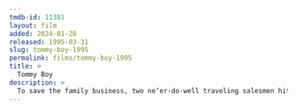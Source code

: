 ```yaml
---
tmdb-id: 11381
layout: film
added: 2024-01-28
released: 1995-03-31
slug: tommy-boy-1995
permalink: films/tommy-boy-1995
title: >
  Tommy Boy
description: >
  To save the family business, two ne’er-do-well traveling salesmen hit the road with disastrously funny consequences.
---
```

